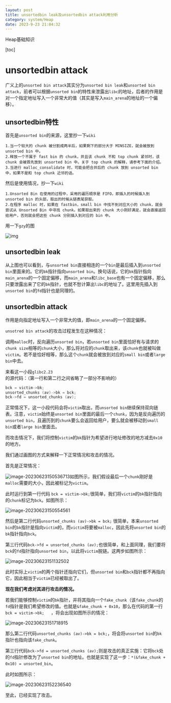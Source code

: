 ```yaml
---
layout: post
title: unsortedbin leak及unsortedbin attack利用分析
category: system/Heap
date: 2023-9-23 21:04:32
---
```

Heap基础知识
<!-- more -->
[toc]
# unsortedbin attack

广义上的`unsorted bin attack`其实分为`unsorted bin leak`和`unsorted bin attack`，前者可以根据`unsorted bin`的特性来泄露出`libc`的地址，后者的作用是对一个指定地址写入一个非常大的值（其实是写入`main_arena`的地址的一个偏移）。

## unsortedbin特性

首先是`unsorted bin`的来源，这里抄一下`wiki`

```
1.当一个较大的 chunk 被分割成两半后，如果剩下的部分大于 MINSIZE，就会被放到 unsorted bin 中。
2.释放一个不属于 fast bin 的 chunk，并且该 chunk 不和 top chunk 紧邻时，该 chunk 会被首先放到 unsorted bin 中。关于 top chunk 的解释，请参考下面的介绍。
3.当进行 malloc_consolidate 时，可能会把合并后的 chunk 放到 unsorted bin 中，如果不是和 top chunk 近邻的话。
```

然后是使用情况，抄一下`wiki`

```
1.Unsorted Bin 在使用的过程中，采用的遍历顺序是 FIFO，即插入的时候插入到 unsorted bin 的头部，取出的时候从链表尾获取。
2.在程序 malloc 时，如果在 fastbin，small bin 中找不到对应大小的 chunk，就会尝试从 Unsorted Bin 中寻找 chunk。如果取出来的 chunk 大小刚好满足，就会直接返回给用户，否则就会把这些 chunk 分别插入到对应的 bin 中。
```

用一下`gzy`的图

![img](https://ltfallpics.oss-cn-hangzhou.aliyuncs.com/images/202311211712814.jpeg)

## unsortedbin leak

从上图也可以看到，与`unsorted bin`直接相连的一个`bin`是最后插入到`unsorted bin`里面来的。它的`bk`指针指向`unsorted bin`。换句话说，它的`bk`指针指向`main_arena`的一个固定偏移，而`main_arena`和`libc_base`也有一个固定偏移，那么只要泄露出来了它的`bk`指针，也就不愁计算出`libc`的地址了。这里用先插入到`unsorted bin`的`fd`指针也是同理的。

## unsortedbin attack

作用是向指定地址写入一个非常大的值，即`main_arena`的一个固定偏移。

`unsotred bin attack`的攻击过程发生在这种情况：

调用`malloc`时，反向遍历`unsorted bin`，若`unsorted bin`里面恰好有与请求的`chunk size`相等的`chunk`大小，那么将对应的`chunk`取出来，该`chunk`也就被叫做`victim`。若不是恰好相等，那么这个`chunk`就会被放到对应的`small bin`或者`large bin`中去。

来看这一小段`glibc2.23`的源代码：（第一行和第二行之间省略了一部分不影响的）

```c
bck = victim->bk;                        
unsorted_chunks (av)->bk = bck;
bck->fd = unsorted_chunks (av);
```

正常情况下，这一小段代码会将`victim`取出，而`unsorted bin`继续保持双向链表。注意，`victim`始终是`unsorted bin`里面的最后一个`chunk`，因为是反向遍历的`unsorted bin`，且遍历到的`chunk`要么会返回给用户，要么就会被移动到`small bin`或者`large bin`里面去。

而攻击情况下，我们将控制`victim`的`bk`指针为希望进行地址修改的地方减去`0x10`的地方。

我们通过画图的方式来解释一下正常情况和攻击的情况。

首先是正常情况：

![image-20230623150536713](https://ltfallpics.oss-cn-hangzhou.aliyuncs.com/images/202311211712785.png)如图所示，我们假设最后一个`chunk`刚好是`malloc`需要的大小，因此被标记为`victim`。

此时运行到第一行代码 `bck = victim->bk;`很简单，我们将`victim`的`bk`指针指向的`chunk`标记为`bck`。如图所示：

![image-20230623150554561](https://ltfallpics.oss-cn-hangzhou.aliyuncs.com/images/202311211712370.png)

然后是第二行代码`unsorted_chunks (av)->bk = bck;` 很简单，本来`unsorted bin`的`bk`指针是指向`victim`的，而`victim`将要被`malloc`，因此先将`unsorted bin`的`bk`指针指向`bck`。

第三行代码`bck->fd = unsorted_chunks (av);`也很简单，和上面同理，我们要将`bck`的`fd`指针指向`unsorted bin`，以此将`victim`脱链。这两步如图所示：

![image-20230623151132502](https://ltfallpics.oss-cn-hangzhou.aliyuncs.com/images/202311211712850.png)

此时实际上`victim`的两个指针还指向它们，但`unsorted bin`和`bck`指针都不再指向它，因此相当于`victim`已经被取出了。

**现在我们考虑对其进行攻击的情况。**

若我们能够控制`victim`的`bk`指针，并将其指向一个`fake_chunk`（该`fake_chunk`的`fd`指针是我们希望修改的值。也就是`&fake_chunk + 0x10`，那么在代码的第一行`bck = victim->bk;   `，将会出现如图所示的情况：

![image-20230623151718915](https://ltfallpics.oss-cn-hangzhou.aliyuncs.com/images/202311211712822.png)

那么第二行代码`unsorted_chunks (av)->bk = bck;`，将会将`unsorted bin`的`bk`指针也指向该`fake_chunk`。

第三行代码`bck->fd = unsorted_chunks (av);`则是攻击的真正实施：它将`bck`处的`fd`指针修改为了`unsorted bin`的地址。也就是实现了这一步：`*(&fake_chunk + 0x10) = unsorted_bin`。

此时如图所示：

![image-20230623152236540](https://ltfallpics.oss-cn-hangzhou.aliyuncs.com/images/202311211712794.png)

至此，已经实现了攻击。